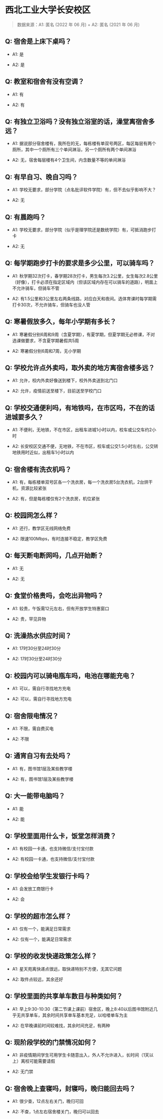 # 西北工业大学长安校区

> 数据来源：A1: 匿名 (2022 年 06 月) + A2: 匿名 (2021 年 06 月)

## Q: 宿舍是上床下桌吗？

- A1: 是

- A2: 是

## Q: 教室和宿舍有没有空调？

- A1: 有

- A2: 有

## Q: 有独立卫浴吗？没有独立浴室的话，澡堂离宿舍多远？

- A1: 据说部分宿舍楼有，我所在的无，每栋楼有单双号两区，每区每层有两个厕所，其中一个厕所有三个单间淋浴，另一个厕所有两个单间淋浴

- A2: 无，宿舍每层楼有4个卫生间，内含数量不等的单间淋浴

## Q: 有早自习、晚自习吗？

- A1: 学校无要求，部分学院（点名批评软件学院）有，但不去似乎影响不大？

- A2: 无

## Q: 有晨跑吗？

- A1: 学校无要求，部分学院（似乎是理学院还是数统学院）有，可抵消跑步打卡

- A2: 无

## Q: 每学期跑步打卡的要求是多少公里，可以骑车吗？

- A1: 秋学期32次打卡，春学期28次打卡，男生每次3.2公里，女生每次2.8公里（好像），打卡必须在指定区域内（但该区域内存在可以骑车的道路），明面上不允许骑车，但骑车不管

- A2: 有1.5公里和3公里左右两条线路，对应白天和夜间。选体育课时每学期需打卡30次，不允许骑车，但骑车也没人管

## Q: 寒暑假放多久，每年小学期有多长？

- A1: 寒暑假分别6周和9周（含夏学期），有夏学期，但夏学期无必修课，不对选课做要求，不含夏学期暑假共5周

- A2: 寒暑假分别6周和7周，无小学期

## Q: 学校允许点外卖吗，取外卖的地方离宿舍楼多远？

- A1: 允许，校内外卖好像送到楼下，校外外卖送到北门口

- A2: 允许，疫情前送至楼下，目前送至学校门口

## Q: 学校交通便利吗，有地铁吗，在市区吗，不在的话进城要多久？

- A1: 不便利，无地铁，不在市区，出租车进城1小时以内，校车或公交车约2小时

- A2: 长安校区交通不便，无地铁，不在市区，校车或公交1.5小时左右，公交转地铁用时近似，出租车1小时以内

## Q: 宿舍楼有洗衣机吗？

- A1: 有，每栋楼单双号区各一个洗衣房，每一个洗衣房5台洗衣机，2台烘干机，资源比较紧张

- A2: 有，但是每栋楼仅有2个洗衣房，机位紧张

## Q: 校园网怎么样？

- A1: 还行，教学区无线网络免费

- A2: 限速100Mbps，有时连接不稳定，教学区免费

## Q: 每天断电断网吗，几点开始断？

- A1: 无

- A2: 无

## Q: 食堂价格贵吗，会吃出异物吗？

- A1: 较贵，午饭需12元左右，但有开放学生特惠窗口

- A2: 贵，罕见异物

## Q: 洗澡热水供应时间？

- A1: 17时30分至24时30分

- A2: 17时30分至24时30分

## Q: 校园内可以骑电瓶车吗，电池在哪能充电？

- A1: 可以，需自行寻找地方充电

- A2: 可以，需自行寻找地方充电

## Q: 宿舍限电情况？

- A1: 不限，需自费买电

- A2: 不限

## Q: 通宵自习有去处吗？

- A1: 有，图书馆1层及某些教学楼

- A2: 有，图书馆1层及某些教学楼

## Q: 大一能带电脑吗？

- A1: 能

- A2: 能

## Q: 学校里面用什么卡，饭堂怎样消费？

- A1: 有校园一卡通，也支持微信/支付宝付款

- A2: 有校园一卡通，也支持微信/支付宝付款

## Q: 学校会给学生发银行卡吗？

- A1: 会发放工商银行卡

- A2: 会

## Q: 学校的超市怎么样？

- A1: 仅有一个，能满足日常需求

- A2: 仅有一个，能满足日常需求

## Q: 学校的收发快递政策怎么样？

- A1: 星天苑离快递点很远，取快递特别不方便，无其它问题

- A2: 取件点较远，其余还好

## Q: 学校里面的共享单车数目与种类如何？

- A1: 早上9:30-10:30（第二节课上课前）宿舍区，晚上8:40以后图书馆附近几乎无共享单车，其余时间共享单车基本充足，以哈喽单车为主

- A2: 在早晚课前时间较难找，其余时间充足，有两种

## Q: 现阶段学校的门禁情况如何？

- A1: 非疫情期间学生可用学生卡随意出入，外人不允许进入，长时间（1天以上）离校可能需要请假

- A2: 无门禁

## Q: 宿舍晚上查寝吗，封寝吗，晚归能回去吗？

- A1: 很少查，12点左右关门，晚归可回

- A2: 不查，1点左右宿舍楼关门，晚归可以回去

